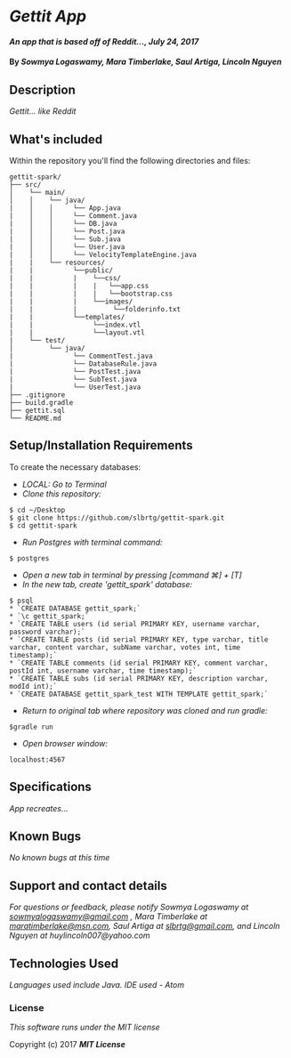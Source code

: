 # _Gettit App_

#### _An app that is based off of Reddit..., July 24, 2017_

#### By _**Sowmya Logaswamy, Mara Timberlake, Saul Artiga, Lincoln Nguyen**_

## Description
_Gettit... like Reddit_

## What's included
Within the repository you'll find the following directories and files:

```
gettit-spark/
├── src/
│    └── main/
│    │    └── java/
|    │    │     └── App.java
|    │    │     └── Comment.java
|    │    │     └── DB.java
|    │    │     └── Post.java
|    │    │     └── Sub.java
|    │    │     └── User.java
|    │    │     └── VelocityTemplateEngine.java
|    |    └── resources/
|    |          └──public/
|    |          |    └──css/
|    |          |    |   └──app.css
|    |          |    |   └──bootstrap.css
|    |          |    └──images/
|    |          |         └──folderinfo.txt
|    |          └──templates/
|    |               └──index.vtl
|    |               └──layout.vtl
|    └── test/
│         └── java/
|               └── CommentTest.java
|               └── DatabaseRule.java
|               └── PostTest.java
|               └── SubTest.java
|               └── UserTest.java
├── .gitignore
├── build.gradle
├── gettit.sql
└── README.md
```

## Setup/Installation Requirements
To create the necessary databases:
* _LOCAL: Go to Terminal_
* _Clone this repository:_
```
$ cd ~/Desktop
$ git clone https://github.com/slbrtg/gettit-spark.git
$ cd gettit-spark
```
* _Run Postgres with terminal command:_
```
$ postgres
```
* _Open a new tab in terminal by pressing [command ⌘] + [T]_
* _In the new tab, create 'gettit_spark' database:_
```
$ psql
* `CREATE DATABASE gettit_spark;`
* `\c gettit_spark;`
* `CREATE TABLE users (id serial PRIMARY KEY, username varchar, password varchar);`
* `CREATE TABLE posts (id serial PRIMARY KEY, type varchar, title varchar, content varchar, subName varchar, votes int, time timestamp);`
* `CREATE TABLE comments (id serial PRIMARY KEY, comment varchar, postId int, username varchar, time timestamp);`
* `CREATE TABLE subs (id serial PRIMARY KEY, description varchar, modId int);`
* `CREATE DATABASE gettit_spark_test WITH TEMPLATE gettit_spark;`
```
* _Return to original tab where repository was cloned and run gradle:_
```
$gradle run
```
* _Open browser window:_
```
localhost:4567
```
## Specifications
_App recreates..._

## Known Bugs
_No known bugs at this time_

## Support and contact details
_For questions or feedback, please notify Sowmya Logaswamy at sowmyalogaswamy@gmail.com , Mara Timberlake at maratimberlake@msn.com, Saul Artiga at slbrtg@gmail.com, and Lincoln Nguyen at huylincoln007@yahoo.com_

## Technologies Used
_Languages used include Java. IDE used - Atom_

### License
*This software runs under the MIT license*

Copyright (c) 2017 **_MIT License_**
